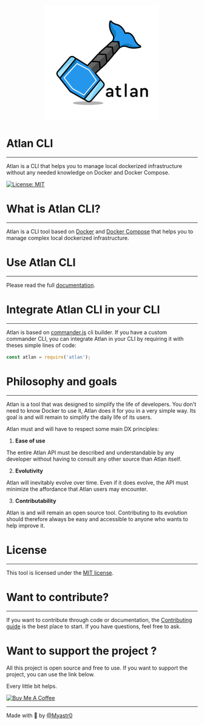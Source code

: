 <h1 align='center'>
    <img width='300' src='docs/assets/logo.png'/>
</h1>

# Atlan CLI
___
Atlan is a CLI that helps you to manage local dockerized infrastructure without any needed knowledge on Docker and Docker Compose.

[![License: MIT](https://img.shields.io/badge/License-MIT-blue.svg)](https://opensource.org/licenses/MIT)



# What is Atlan CLI?
___
Atlan is a CLI tool based on [Docker](https://docs.docker.com/get-started/overview) and [Docker Compose](https://docs.docker.com/compose) that helps you to manage complex local dockerized infrastructure.


# Use Atlan CLI
___

Please read the full [documentation](./docs/README.md).

# Integrate Atlan CLI in your CLI
___

Atlan is based on [commander.js](https://github.com/tj/commander.js) cli builder. 
If you have a custom commander CLI, you can integrate Atlan in your CLI by requiring it with theses simple lines of code:

```js
const atlan = require('atlan');

```
# Philosophy and goals
___

Atlan is a tool that was designed to simplify the life of developers. You don't need to know Docker to use it, Atlan does it for you in a very simple way. Its goal is and will remain to simplify the daily life of its users.

Atlan must and will have to respect some main DX principles:

1. **Ease of use**

The entire Atlan API must be described and understandable by any developer without having to consult any other source than Atlan itself.

2. **Evolutivity**

Atlan will inevitably evolve over time. Even if it does evolve, the API must minimize the affordance that Atlan users may encounter.

3. **Contributability**

Atlan is and will remain an open source tool. Contributing to its evolution should therefore always be easy and accessible to anyone who wants to help improve it.

# License
___

This tool is licensed under the [MIT license](LICENSE).

# Want to contribute?
___
If you want to contribute through code or documentation, the [Contributing guide](CONTRIBUTING.md) is the best place to start. If you have questions, feel free to ask.

# Want to support the project ?
All this project is open source and free to use. If you want to support the project, you can use the link below.

Every little bit helps.

<a href="https://www.buymeacoffee.com/Myastro" target="_blank"><img src="https://cdn.buymeacoffee.com/buttons/v2/default-yellow.png" alt="Buy Me A Coffee" style="height: 60px !important;width: 217px !important;" ></a>

___
Made with 🥖 by [@Myastr0](https://github.com/Myastr0)

